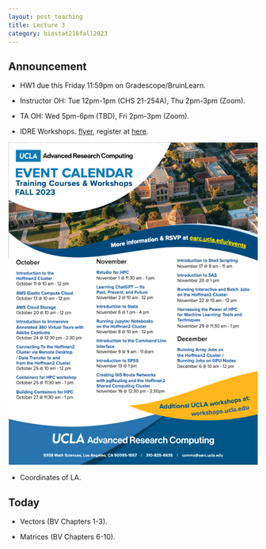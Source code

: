 ```yaml
---
layout: post_teaching
title: Lecture 3
category: biostat216fall2023
---
```


## Announcement

* HW1 due this Friday 11:59pm on Gradescope/BruinLearn.

* Instructor OH: Tue 12pm-1pm (CHS 21-254A), Thu 2pm-3pm (Zoom).

* TA OH: Wed 5pm-6pm (TBD), Fri 2pm-3pm (Zoom).

* IDRE Workshops. [flyer](https://github.com/ucla-biostat-216/2023fall/blob/858988d0c8e927391ca89e6d46af787dd16c3be0/_posts/idre_workshops_2023fall.png), register at [here](https://oarc.ucla.edu/events).

![](https://github.com/ucla-biostat-216/2023fall/blob/858988d0c8e927391ca89e6d46af787dd16c3be0/_posts/idre_workshops_2023fall.png)

* Coordinates of LA.

## Today

* Vectors (BV Chapters 1-3).

* Matrices (BV Chapters 6-10).
